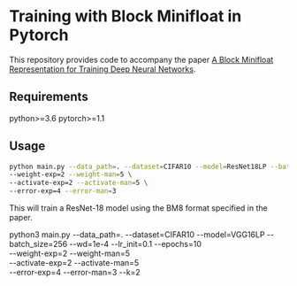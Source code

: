 # Training with Block Minifloat in Pytorch

This repository provides code to accompany the paper [A Block Minifloat Representation for Training Deep Neural Networks](https://openreview.net/forum?id=6zaTwpNSsQ2).


## Requirements
python>=3.6
pytorch>=1.1


## Usage
```bash
python main.py --data_path=. --dataset=CIFAR10 --model=ResNet18LP --batch_size=256 --wd=1e-4 --lr_init=0.1 --epochs=90 \
--weight-exp=2 --weight-man=5 \
--activate-exp=2 --activate-man=5 \
--error-exp=4 --error-man=3
```

This will train a ResNet-18 model using the BM8 format specified in the paper.


python3 main.py --data_path=. --dataset=CIFAR10 --model=VGG16LP --batch_size=256 --wd=1e-4 --lr_init=0.1 --epochs=10 \
--weight-exp=2 --weight-man=5 \
--activate-exp=2 --activate-man=5 \
--error-exp=4 --error-man=3 --k=2